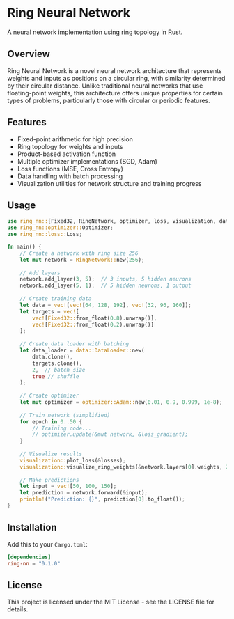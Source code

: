 # Ring Neural Network

A neural network implementation using ring topology in Rust.


## Overview

Ring Neural Network is a novel neural network architecture that represents weights and inputs as positions on a circular ring, with similarity determined by their circular distance. Unlike traditional neural networks that use floating-point weights, this architecture offers unique properties for certain types of problems, particularly those with circular or periodic features.


## Features

- Fixed-point arithmetic for high precision
- Ring topology for weights and inputs
- Product-based activation function
- Multiple optimizer implementations (SGD, Adam)
- Loss functions (MSE, Cross Entropy)
- Data handling with batch processing
- Visualization utilities for network structure and training progress


## Usage

```rust
use ring_nn::{Fixed32, RingNetwork, optimizer, loss, visualization, data};
use ring_nn::optimizer::Optimizer;
use ring_nn::loss::Loss;

fn main() {
    // Create a network with ring size 256
    let mut network = RingNetwork::new(256);
    
    // Add layers
    network.add_layer(3, 5);  // 3 inputs, 5 hidden neurons
    network.add_layer(5, 1);  // 5 hidden neurons, 1 output
    
    // Create training data
    let data = vec![vec![64, 128, 192], vec![32, 96, 160]];
    let targets = vec![
        vec![Fixed32::from_float(0.8).unwrap()],
        vec![Fixed32::from_float(0.2).unwrap()]
    ];
    
    // Create data loader with batching
    let data_loader = data::DataLoader::new(
        data.clone(),
        targets.clone(),
        2,  // batch_size
        true // shuffle
    );
    
    // Create optimizer
    let mut optimizer = optimizer::Adam::new(0.01, 0.9, 0.999, 1e-8);
    
    // Train network (simplified)
    for epoch in 0..50 {
        // Training code...
        // optimizer.update(&mut network, &loss_gradient);
    }
    
    // Visualize results
    visualization::plot_loss(&losses);
    visualization::visualize_ring_weights(&network.layers[0].weights, 256);
    
    // Make predictions
    let input = vec![50, 100, 150];
    let prediction = network.forward(&input);
    println!("Prediction: {}", prediction[0].to_float());
}
```


## Installation

Add this to your `Cargo.toml`:

```toml
[dependencies]
ring-nn = "0.1.0"
```


## License

This project is licensed under the MIT License - see the LICENSE file for details.
